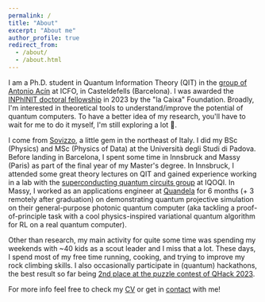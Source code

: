 ```yaml
---
permalink: /
title: "About"
excerpt: "About me"
author_profile: true
redirect_from: 
  - /about/
  - /about.html
---
```


I am a Ph.D. student in Quantum Information Theory (QIT) in the [group of Antonio Acín](https://www.icfo.eu/research-group/7/quantum-information/home/437/) at ICFO, in Casteldefells (Barcelona). I was awarded the [INPhINIT doctoral fellowship](https://lacaixafoundation.org/en/doctoral-inphinit-fellowships-incoming-call) in 2023 by the "la Caixa" Foundation. Broadly, I'm interested in theoretical tools to understand/improve the potential of quantum computers. To have a better idea of my research, you'll have to wait for me to do it myself, I'm still exploring a lot 🫣.


I come from [Sovizzo](https://maps.app.goo.gl/fszccAYRPxaaNu7m8), a little gem in the northeast of Italy. I did my BSc (Physics) and MSc (Physics of Data) at the Università degli Studi di Padova. Before landing in Barcelona, I spent some time in Innsbruck and Massy (Paris) as part of the final year of my Master's degree. In Innsbruck, I attended some great theory lectures on QIT and gained experience working in a lab with the [superconducting quantum circuits group](https://iqoqi.at/en/research/groups/36-superconducting-quantum-circuits) at IQOQI. In Massy, I worked as an applications engineer at [Quandela](https://www.quandela.com/) for 6 months (+ 3 remotely after graduation) on demonstrating quantum projective simulation on their general-purpose photonic quantum computer (aka tackling a proof-of-principle task with a cool physics-inspired variational quantum algorithm for RL on a real quantum computer).

Other than research, my main activity for quite some time was spending my weekends with ~40 kids as a scout leader and I miss that a lot. These days, I spend most of my free time running, cooking, and trying to improve my rock climbing skills. I also occasionally participate in (quantum) hackathons, the best result so far being [2nd place at the puzzle contest of QHack 2023](https://twitter.com/PennyLaneAI/status/1628778715865042946).

For more info feel free to check my [CV](https://giacomofrn.github.io/cv/) or get in [contact](mailto:giacomo.franceschetto@icfo.eu) with me!
